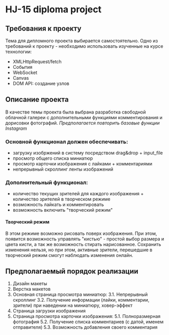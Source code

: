 # HJ-15 diploma project

## Требования к проекту
Тема для дипломного проекта выбирается самостоятельно. Одно из требований к проекту - необходимо использовать изученные на курсе технологии:
  * XMLHttpRequest/fetch
  * События
  * WebSocket
  * Canvas
  * DOM API: создание узлов

## Описание проекта

В качестве темы проекта была выбрана разработка свободной облачной галереи с дополнительными функциями комментирования и дорисовки фотографий. *Предполагается повторить базовые функции Instagram*

### Основной функционал должен обеспечивать:
 * загрузку изобржений в систему посредством drag&drop + input_file
 * просмотр общего списка миниатюр
 * просмотр карточки изображения с лайками + комментариями
 * непрерывный скроллинг ленты изображений

### Дополнительный функционал:
 * количество текущих зрителей для каждого изображения + количество зрителей в творческом режиме
 * возможность лайкать и комментировать
 * возможность включить "творческий режим"
 
#### Творческий режим
В этом режиме возможно рисовать поверх изображения. При этом, появится возможность управлять "кистью" - простой выбор размера и цвета кисти, а так же возможность стирать нарисованное. Сохранить изменения нельзя, но при этом, активные зрители, перешедшие в творческий режим смогут наблюдать изменения онлайн. 

## Предполагаемый порядок реализации
1. Дизайн макеты
2. Верстка макетов
3. Основная страница просмотра миниатюр:
  3.1. Непрерывный скроллинг
  3.2. Получение информации (лайки, комментарии, зрители) при наведении на миниатюру, ховер-эффект
4. Страница загрузки изображения
5. Страница просмотра карточки изображения:
  5.1. Полноразмерная фотография
  5.2. Получение списка комментариев (с датой, именем отправителя)
  5.3. Возможность добавления своего комментария
  

